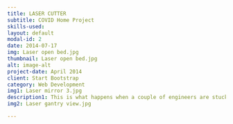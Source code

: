 ```yaml
---
title: LASER CUTTER
subtitle: COVID Home Project
skills-used:
layout: default
modal-id: 2
date: 2014-07-17
img: Laser open bed.jpg
thumbnail: Laser open bed.jpg
alt: image-alt
project-date: April 2014
client: Start Bootstrap
category: Web Development
img1: Laser mirror 3.jpg
description1: This is what happens when a couple of engineers are stuck at home for a while. Back when the stay at home order was in place here in Seattle, my wife, Megan Ebers and I started a project on our living room floor to keep ourselves sane. Five months and countless mistakes later, we are very proud to have finished our homemade laser cutter. It lives in our garage now because as you can see, it’s a monster. We constructed it out of 80/20 to keep it modular. It’s sporting an 80W CO2 laser with a series of three mirrors on a gantry system to direct the beam.
img2: Laser gantry view.jpg

---
```

